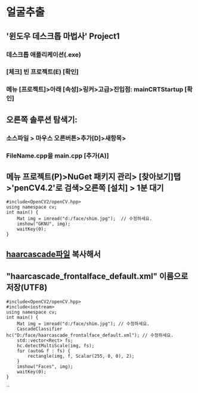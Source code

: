 # 얼굴추출

## '윈도우 데스크톱 마법사'   Project1
### 데스크톱 애플리케이션(.exe)
### [체크] 빈 프로젝트(E) [확인]
### 메뉴 [프로젝트]>아래 [속성]>링커>고급>진입점: mainCRTStartup [확인]

## 오른쪽 솔루션 탐색기: 
### 소스파일 > 마우스 오른버튼>추가[D]>새항목>
### FileName.cpp을 main.cpp [추가(A)]

## 메뉴 프로젝트(P)>NuGet 패키지 관리> [찾아보기]탭>'penCV4.2'로 검색>오른쪽 [설치] > 1분 대기

```
#include<OpenCV2/openCV.hpp>
using namespace cv;
int main() {
	Mat img = imread("d:/face/shim.jpg");  // 수정하세요.
	imshow("GKNU", img);
	waitKey(0);
}
```


## [haarcascade파일](https://raw.githubusercontent.com/opencv/opencv/master/data/haarcascades/haarcascade_frontalface_default.xml) 복사해서 
## "haarcascade_frontalface_default.xml" 이름으로 저장(UTF8)

```
#include<OpenCV2/openCV.hpp>
#include<iostream>
using namespace cv;
int main() {
	Mat img = imread("d:/face/shim.jpg"); // 수정하세요.
	CascadeClassifier hc("D:/face/haarcascade_frontalface_default.xml"); // 수정하세요.
	std::vector<Rect> fs;
	hc.detectMultiScale(img, fs);
	for (auto& f : fs) {
		rectangle(img, f, Scalar(255, 0, 0), 2);
	}
	imshow("Faces", img);
	waitKey(0);
}
```
``
